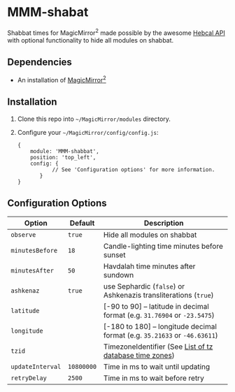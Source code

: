 # MMM-shabat
Shabbat times for MagicMirror<sup>2</sup> made possible by the awesome [Hebcal API](https://www.hebcal.com/home/developer-apis) with optional functionality to hide all modules on shabbat.

## Dependencies
  * An installation of [MagicMirror<sup>2</sup>](https://github.com/MichMich/MagicMirror)

## Installation
 1. Clone this repo into `~/MagicMirror/modules` directory.
 2. Configure your `~/MagicMirror/config/config.js`:
 
     ```
     {
         module: 'MMM-shabbat',
         position: 'top_left',
         config: {
                // See 'Configuration options' for more information.
            }
     }
     ```

## Configuration Options
| **Option** | **Default** | **Description** |
| --- | --- | --- |
| `observe` | `true` | Hide all modules on shabbat
| `minutesBefore` | `18` | Candle-lighting time minutes before sunset |
| `minutesAfter` | `50` | Havdalah time minutes after sundown |
| `ashkenaz` | `true` | use Sephardic (`false`) or Ashkenazis transliterations (`true`) |
| `latitude` | | [-90 to 90] – latitude in decimal format (e.g. `31.76904` or `-23.5475`) |
| `longitude` | | [-180 to 180] – longitude decimal format (e.g. `35.21633` or `-46.63611`) |
| `tzid` | | TimezoneIdentifier (See [List of tz database time zones](https://en.wikipedia.org/wiki/List_of_tz_database_time_zones)) |
| `updateInterval` | `10800000` | Time in ms to wait until updating |
| `retryDelay` | `2500` | Time in ms to wait before retry |